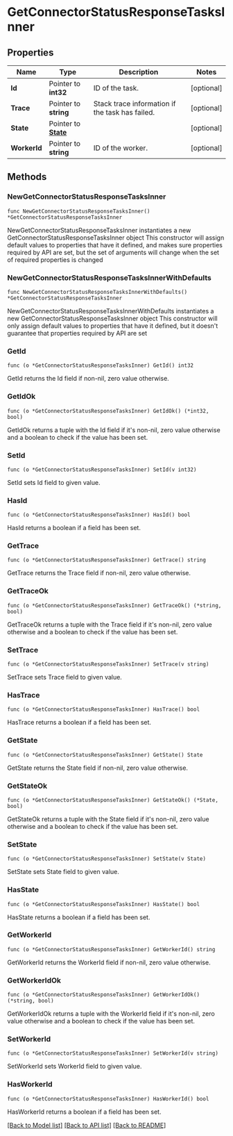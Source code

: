 # GetConnectorStatusResponseTasksInner

## Properties

Name | Type | Description | Notes
------------ | ------------- | ------------- | -------------
**Id** | Pointer to **int32** | ID of the task. | [optional] 
**Trace** | Pointer to **string** | Stack trace information if the task has failed. | [optional] 
**State** | Pointer to [**State**](State.md) |  | [optional] 
**WorkerId** | Pointer to **string** | ID of the worker. | [optional] 

## Methods

### NewGetConnectorStatusResponseTasksInner

`func NewGetConnectorStatusResponseTasksInner() *GetConnectorStatusResponseTasksInner`

NewGetConnectorStatusResponseTasksInner instantiates a new GetConnectorStatusResponseTasksInner object
This constructor will assign default values to properties that have it defined,
and makes sure properties required by API are set, but the set of arguments
will change when the set of required properties is changed

### NewGetConnectorStatusResponseTasksInnerWithDefaults

`func NewGetConnectorStatusResponseTasksInnerWithDefaults() *GetConnectorStatusResponseTasksInner`

NewGetConnectorStatusResponseTasksInnerWithDefaults instantiates a new GetConnectorStatusResponseTasksInner object
This constructor will only assign default values to properties that have it defined,
but it doesn't guarantee that properties required by API are set

### GetId

`func (o *GetConnectorStatusResponseTasksInner) GetId() int32`

GetId returns the Id field if non-nil, zero value otherwise.

### GetIdOk

`func (o *GetConnectorStatusResponseTasksInner) GetIdOk() (*int32, bool)`

GetIdOk returns a tuple with the Id field if it's non-nil, zero value otherwise
and a boolean to check if the value has been set.

### SetId

`func (o *GetConnectorStatusResponseTasksInner) SetId(v int32)`

SetId sets Id field to given value.

### HasId

`func (o *GetConnectorStatusResponseTasksInner) HasId() bool`

HasId returns a boolean if a field has been set.

### GetTrace

`func (o *GetConnectorStatusResponseTasksInner) GetTrace() string`

GetTrace returns the Trace field if non-nil, zero value otherwise.

### GetTraceOk

`func (o *GetConnectorStatusResponseTasksInner) GetTraceOk() (*string, bool)`

GetTraceOk returns a tuple with the Trace field if it's non-nil, zero value otherwise
and a boolean to check if the value has been set.

### SetTrace

`func (o *GetConnectorStatusResponseTasksInner) SetTrace(v string)`

SetTrace sets Trace field to given value.

### HasTrace

`func (o *GetConnectorStatusResponseTasksInner) HasTrace() bool`

HasTrace returns a boolean if a field has been set.

### GetState

`func (o *GetConnectorStatusResponseTasksInner) GetState() State`

GetState returns the State field if non-nil, zero value otherwise.

### GetStateOk

`func (o *GetConnectorStatusResponseTasksInner) GetStateOk() (*State, bool)`

GetStateOk returns a tuple with the State field if it's non-nil, zero value otherwise
and a boolean to check if the value has been set.

### SetState

`func (o *GetConnectorStatusResponseTasksInner) SetState(v State)`

SetState sets State field to given value.

### HasState

`func (o *GetConnectorStatusResponseTasksInner) HasState() bool`

HasState returns a boolean if a field has been set.

### GetWorkerId

`func (o *GetConnectorStatusResponseTasksInner) GetWorkerId() string`

GetWorkerId returns the WorkerId field if non-nil, zero value otherwise.

### GetWorkerIdOk

`func (o *GetConnectorStatusResponseTasksInner) GetWorkerIdOk() (*string, bool)`

GetWorkerIdOk returns a tuple with the WorkerId field if it's non-nil, zero value otherwise
and a boolean to check if the value has been set.

### SetWorkerId

`func (o *GetConnectorStatusResponseTasksInner) SetWorkerId(v string)`

SetWorkerId sets WorkerId field to given value.

### HasWorkerId

`func (o *GetConnectorStatusResponseTasksInner) HasWorkerId() bool`

HasWorkerId returns a boolean if a field has been set.


[[Back to Model list]](../README.md#documentation-for-models) [[Back to API list]](../README.md#documentation-for-api-endpoints) [[Back to README]](../README.md)


